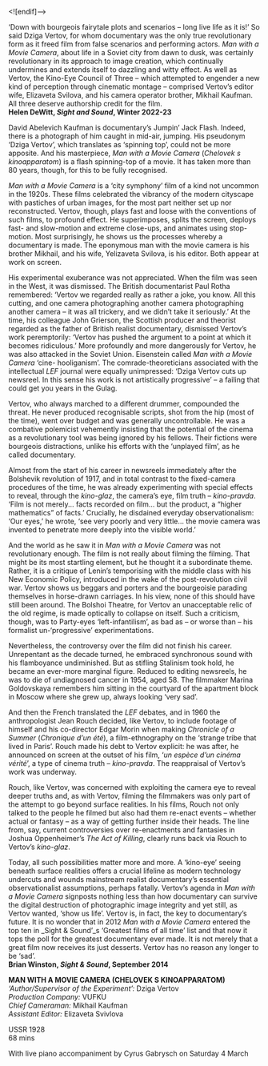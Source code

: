 <![endif]-->

‘Down with bourgeois fairytale plots and scenarios – long live life as it is!’ So said Dziga Vertov, for whom documentary was the only true revolutionary form as it freed film from false scenarios and performing actors. _Man with a Movie Camera_, about life in a Soviet city from dawn to dusk, was certainly revolutionary in its approach to image creation, which continually undermines and extends itself to dazzling and witty effect. As well as Vertov, the Kino-Eye Council of Three – which attempted to engender a new kind of perception through cinematic montage – comprised Vertov’s editor wife, Elizaveta Svilova, and his camera operator brother, Mikhail Kaufman. All three deserve authorship credit for the film.  
**Helen DeWitt, _Sight and Sound_, Winter 2022-23**  

David Abelevich Kaufman is documentary’s Jumpin’ Jack Flash. Indeed, there is a photograph of him caught in mid-air, jumping. His pseudonym ‘Dziga Vertov’, which translates as ‘spinning top’, could not be more apposite. And his masterpiece, _Man with a Movie Camera_ (_Chelovek s kinoapparatom_) is a flash spinning-top of a movie. It has taken more than 80 years, though, for this to be fully recognised.

_Man with a Movie Camera_ is a ‘city symphony’ film of a kind not uncommon in the 1920s. These films celebrated the vibrancy of the modern cityscape with pastiches of urban images, for the most part neither set up nor reconstructed. Vertov, though, plays fast and loose with the conventions of such films, to profound effect. He superimposes, splits the screen, deploys fast- and slow-motion and extreme close-ups, and animates using stop- motion. Most surprisingly, he shows us the processes whereby a documentary is made. The eponymous man with the movie camera is his brother Mikhail, and his wife, Yelizaveta Svilova, is his editor. Both appear at work on screen.

His experimental exuberance was not appreciated. When the film was seen in the West, it was dismissed. The British documentarist Paul Rotha remembered: ‘Vertov we regarded really as rather a joke, you know. All this cutting, and one camera photographing another camera photographing another camera – it was all trickery, and we didn’t take it seriously.’ At the time, his colleague John Grierson, the Scottish producer and theorist regarded as the father of British realist documentary, dismissed Vertov’s work peremptorily: ‘Vertov has pushed the argument to a point at which it becomes ridiculous.’ More profoundly and more dangerously for Vertov, he was also attacked in the Soviet Union. Eisenstein called _Man with a Movie Camera_ ‘cine- hooliganism’. The comrade-theoreticians associated with the intellectual _LEF_ journal were equally unimpressed: ‘Dziga Vertov cuts up newsreel. In this sense his work is not artistically progressive’ – a failing that could get you years in the Gulag.

Vertov, who always marched to a different drummer, compounded the threat. He never produced recognisable scripts, shot from the hip (most of the time), went over budget and was generally uncontrollable. He was a combative polemicist vehemently insisting that the potential of the cinema as a revolutionary tool was being ignored by his fellows. Their fictions were bourgeois distractions, unlike his efforts with the ‘unplayed film’, as he called documentary.

Almost from the start of his career in newsreels immediately after the Bolshevik revolution of 1917, and in total contrast to the fixed-camera procedures of the time, he was already experimenting with special effects to reveal, through the _kino-glaz_, the camera’s eye, film truth – _kino-pravda_. ‘Film is not merely... facts recorded on film... but the product, a “higher mathematics” of facts.’ Crucially, he disdained everyday observationalism: ‘Our eyes,’ he wrote, ‘see very poorly and very little... the movie camera was invented to penetrate more deeply into the visible world.’

And the world as he saw it in _Man with a Movie Camera_ was not revolutionary enough. The film is not really about filming the filming. That might be its most startling element, but he thought it a subordinate theme. Rather, it is a critique of Lenin’s temporising with the middle class with his New Economic Policy, introduced in the wake of the post-revolution civil war. Vertov shows us beggars and porters and the bourgeoisie parading themselves in horse-drawn carriages. In his view, none of this should have still been around. The Bolshoi Theatre, for Vertov an unacceptable relic of the old regime, is made optically to collapse on itself. Such a criticism, though, was to Party-eyes ‘left-infantilism’, as bad as – or worse than – his formalist un-‘progressive’ experimentations.

Nevertheless, the controversy over the film did not finish his career. Unrepentant as the decade turned, he embraced synchronous sound with his flamboyance undiminished. But as stifling Stalinism took hold, he became an ever-more marginal figure. Reduced to editing newsreels, he was to die of undiagnosed cancer in 1954, aged 58. The filmmaker Marina Goldovskaya remembers him sitting in the courtyard of the apartment block in Moscow where she grew up, always looking ‘very sad’.

And then the French translated the _LEF_ debates, and in 1960 the anthropologist Jean Rouch decided, like Vertov, to include footage of himself and his co-director Edgar Morin when making _Chronicle of a Summer_ (_Chronique d’un été_), a film-ethnography on the ‘strange tribe that lived in Paris’. Rouch made his debt to Vertov explicit: he was after, he announced on screen at the outset of his film, ‘_un espèce d’un cinéma vérité_’, a type of cinema truth – _kino-pravda_. The reappraisal of Vertov’s work was underway.

Rouch, like Vertov, was concerned with exploiting the camera eye to reveal deeper truths and, as with Vertov, filming the filmmakers was only part of the attempt to go beyond surface realities. In his films, Rouch not only talked to the people he filmed but also had them re-enact events – whether actual or fantasy – as a way of getting further inside their heads. The line from, say, current controversies over re-enactments and fantasies in Joshua Oppenheimer’s _The Act of Killing_, clearly runs back via Rouch to Vertov’s _kino-glaz_.

Today, all such possibilities matter more and more. A ‘kino-eye’ seeing beneath surface realities offers a crucial lifeline as modern technology undercuts and wounds mainstream realist documentary’s essential observationalist assumptions, perhaps fatally. Vertov’s agenda in _Man with a Movie Camera_ signposts nothing less than how documentary can survive the digital destruction of photographic image integrity and yet still, as Vertov wanted, ‘show us life’. Vertov is, in fact, the key to documentary’s future. It is no wonder that in 2012 _Man with a Movie Camera_ entered the top ten in _Sight & Sound’_s ‘Greatest films of all time’ list and that now it tops the poll for the greatest documentary ever made. It is not merely that a great film now receives its just desserts. Vertov has no reason any longer to be ‘sad’.  
**Brian Winston, _Sight & Sound_, September 2014**  

**MAN WITH A MOVIE CAMERA (CHELOVEK S KINOAPPARATOM)**  
_‘Author/Supervisor of the Experiment’:_ Dziga Vertov  
_Production Company:_ VUFKU  
_Chief Cameraman:_ Mikhail Kaufman  
_Assistant Editor:_ Elizaveta Svivlova  
  
USSR 1928  
68 mins  

With live piano accompaniment by Cyrus Gabrysch on  Saturday 4 March  
<!--stackedit_data:
eyJoaXN0b3J5IjpbLTUxMjYyMTk3M119
-->